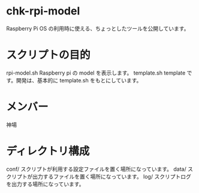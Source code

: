 # chk-rpi-model
Raspberry Pi OS の利用時に使える、ちょっとしたツールを公開しています。

# スクリプトの目的
rpi-model.sh     Raspberry pi の model を表示します。
template.sh      template です。開発は、基本的に template.sh をもとにしています。

# メンバー
神場

# ディレクトリ構成
conf/            スクリプトが利用する設定ファイルを置く場所になっています。
data/            スクリプトが出力するファイルを置く場所になっています。
log/             スクリプトログを出力する場所になっています。
